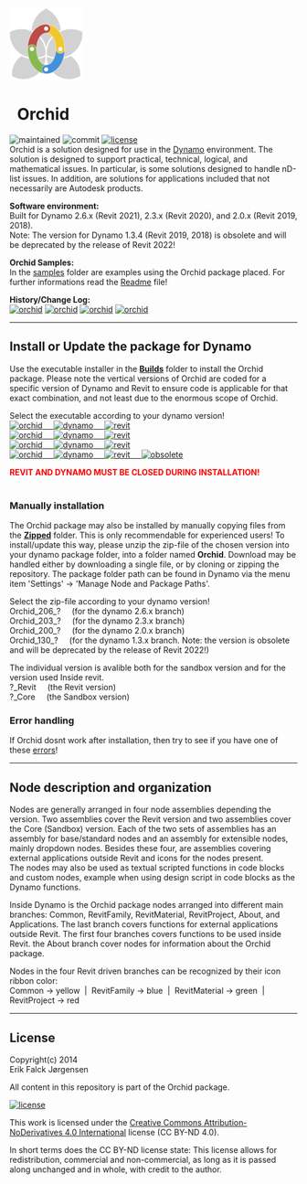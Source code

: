 ﻿![logo](img/logo.png)
# &nbsp; Orchid  
  
![maintained](https://img.shields.io/maintenance/yes/2021)
![commit](https://img.shields.io/github/last-commit/erfajo/orchidfordynamo)
[![license](https://img.shields.io/badge/License-CC%20BY--ND%204.0-brightgreen)](http://creativecommons.org/licenses/by-nd/4.0/)  
Orchid is a solution designed for use in the [Dynamo](http://dynamobim.org) environment. The solution is designed to support practical, technical, logical, and mathematical issues. In particular, is some solutions designed to handle nD-list issues. In addition, are solutions for applications included that not necessarily are Autodesk products.  
  
**Software environment:**  
Built for Dynamo 2.6.x (Revit 2021), 2.3.x (Revit 2020), and 2.0.x (Revit 2019, 2018).  
Note: The version for Dynamo 1.3.4 (Revit 2019, 2018) is obsolete and will be deprecated by the release of Revit 2022!  
  
**Orchid Samples:**  
In the [samples](Samples) folder are examples using the Orchid package placed. For further informations read the [Readme](Samples/readme.md) file!  
  
**History/Change Log:**  
[![orchid](https://img.shields.io/badge/Orchid-206-lightgrey)](Orchid_206.md)
[![orchid](https://img.shields.io/badge/Orchid-203-lightgrey)](Orchid_203.md)
[![orchid](https://img.shields.io/badge/Orchid-200-lightgrey)](Orchid_200.md)
[![orchid](https://img.shields.io/badge/Orchid-130-lightgrey)](Orchid_130.md)  
  
---
## Install or Update the package for Dynamo  
Use the executable installer in the **[Builds](Builds)** folder to install the Orchid package. Please note the vertical versions of Orchid are coded for a specific version of Dynamo and Revit to ensure code is applicable for that exact combination, and not least due to the enormous scope of Orchid.  
  
Select the executable according to your dynamo version!  
[![orchid](https://img.shields.io/badge/Orchid-206-brightgreen) &nbsp;&nbsp;&nbsp; ![dynamo](https://img.shields.io/badge/Dynamo-2.6-blue) &nbsp;&nbsp;&nbsp; ![revit](https://img.shields.io/badge/Revit-2021-blue)](Builds/OrchidForDynamo_260.exe)  
[![orchid](https://img.shields.io/badge/Orchid-203-brightgreen) &nbsp;&nbsp;&nbsp; ![dynamo](https://img.shields.io/badge/Dynamo-2.3-blue) &nbsp;&nbsp;&nbsp; ![revit](https://img.shields.io/badge/Revit-2020-blue)](Builds/OrchidForDynamo_230.exe)  
[![orchid](https://img.shields.io/badge/Orchid-200-brightgreen) &nbsp;&nbsp;&nbsp; ![dynamo](https://img.shields.io/badge/Dynamo-2.0-blue) &nbsp;&nbsp;&nbsp; ![revit](https://img.shields.io/badge/Revit-2019%20&verbar;%202018-blue)](Builds/OrchidForDynamo_200.exe)  
[![orchid](https://img.shields.io/badge/Orchid-130-red) &nbsp;&nbsp;&nbsp; ![dynamo](https://img.shields.io/badge/Dynamo-1.3-red) &nbsp;&nbsp;&nbsp; ![revit](https://img.shields.io/badge/Revit-2019%20&verbar;%202018-red) &nbsp;&nbsp;&nbsp; ![obsolete](https://img.shields.io/badge/version_is-obsolete-red)](Builds/OrchidForDynamo_130.exe)  
  
<span style="color:red">**REVIT AND DYNAMO MUST BE CLOSED DURING INSTALLATION!**</span>  
</br>

### Manually installation
The Orchid package may also be installed by manually copying files from the **[Zipped](Zipped)** folder. This is only recommendable for experienced users! To install/update this way, please unzip the zip-file of the chosen version into your dynamo package folder, into a folder named **Orchid**. Download may be handled either by downloading a single file, or by cloning or zipping the repository. The package folder path can be found in Dynamo via the menu item 'Settings' -> 'Manage Node and Package Paths'.  
  
Select the zip-file according to your dynamo version!  
Orchid_206_? &nbsp;&nbsp;&nbsp; (for the dynamo 2.6.x branch)  
Orchid_203_? &nbsp;&nbsp;&nbsp; (for the dynamo 2.3.x branch)  
Orchid_200_? &nbsp;&nbsp;&nbsp; (for the dynamo 2.0.x branch)  
Orchid_130_? &nbsp;&nbsp;&nbsp; (for the dynamo 1.3.x branch. Note: the version is obsolete and will be deprecated by the release of Revit 2022!)  
  
The individual version is avalible both for the sandbox version and for the version used Inside revit.  
?_Revit &nbsp;&nbsp;&nbsp; (the Revit version)  
?_Core &nbsp;&nbsp;&nbsp; (the Sandbox version)  
  
### Error handling
If Orchid dosnt work after installation, then try to see if you have one of these <a href="error.md">errors</a>!  
  
---
## Node description and organization  
Nodes are generally arranged in four node assemblies depending the version. Two assemblies cover the Revit version and two assemblies cover the Core (Sandbox) version. Each of the two sets of assemblies has an assembly for base/standard nodes and an assembly for extensible nodes, mainly dropdown nodes. Besides these four, are assemblies covering external applications outside Revit and icons for the nodes present.  
The nodes may also be used as textual scripted functions in code blocks and custom nodes, example when using design script in code blocks as the Dynamo functions.  
  
Inside Dynamo is the Orchid package nodes arranged into different main branches: Common, RevitFamily, RevitMaterial, RevitProject, About, and Applications. The last branch covers functions for external applications outside Revit. The first four branches covers functions to be used inside Revit. the About branch cover nodes for information about the Orchid package.  
  
Nodes in the four Revit driven branches can be recognized by their icon ribbon color:  
Common -> yellow &nbsp;|&nbsp; RevitFamily -> blue &nbsp;|&nbsp; RevitMaterial -> green &nbsp;|&nbsp; RevitProject -> red  
  
---
## License  
Copyright(c) 2014  
Erik Falck Jørgensen  
  
All content in this repository is part of the Orchid package.  
  
[![license](https://i.creativecommons.org/l/by-nd/4.0/88x31.png)](http://creativecommons.org/licenses/by-nd/4.0/)  
  
This work is licensed under the [Creative Commons Attribution-NoDerivatives 4.0 International](http://creativecommons.org/licenses/by-nd/4.0/) license (CC BY-ND 4.0).  
  
In short terms does the CC BY-ND license state: This license allows for redistribution, commercial and non-commercial, as long as it is passed along unchanged and in whole, with credit to the author.  
